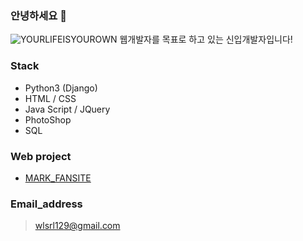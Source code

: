 ### 안녕하세요 👋

![YOURLIFEISYOUROWN](https://www.google.com/url?sa=i&url=https%3A%2F%2Fwww.pinterest.co.kr%2Fpin%2F712694709766668240%2F&psig=AOvVaw20tSmNmnuOhV3Hv7lfj2Q1&ust=1611992914817000&source=images&cd=vfe&ved=0CAIQjRxqFwoTCLiDuODTwO4CFQAAAAAdAAAAABAE)
웹개발자를 목표로 하고 있는 신입개발자입니다!



### Stack

- Python3 (Django)
- HTML /  CSS
- Java Script / JQuery
- PhotoShop
- SQL


### Web project

* [MARK_FANSITE](http://nctmarklee.pythonanywhere.com/index/)


### Email_address

>wlsrl129@gmail.com
